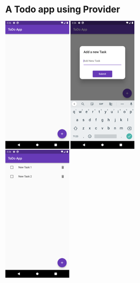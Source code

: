 # A Todo app using Provider



  <img src="https://github.com/SkrChowdhury/todo_provider_flutter/blob/main/lib/readme-images/Screenshot_1662535809.png" width="200" >
  <img src="https://github.com/SkrChowdhury/todo_provider_flutter/blob/main/lib/readme-images/Screenshot_1662535814.png" width=200" >
    <img src="https://github.com/SkrChowdhury/todo_provider_flutter/blob/main/lib/readme-images/Screenshot_1662535833.png" width="200">



